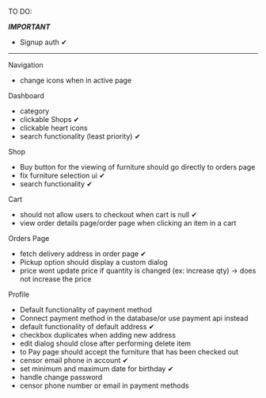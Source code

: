TO DO:

*****IMPORTANT*****
- Signup auth ✔
*******************

Navigation
- change icons when in active page
  
Dashboard
- category 
- clickable Shops ✔
- clickable heart icons
- search functionality (least priority) ✔

Shop
- Buy button for the viewing of furniture should go directly to orders page
- fix furniture selection ui ✔
- search functionality ✔

Cart
- should not allow users to checkout when cart is null ✔
- view order details page/order page when clicking an item in a cart

Orders Page
- fetch delivery address in order page ✔
- Pickup option should display a custom dialog
- price wont update price if quantity is changed (ex: increase qty) -> does not increase the price

Profile

- Default functionality of payment method 
- Connect payment method in the database/or use payment api instead 
- default functionality of default address ✔
- checkbox duplicates when adding new address
- edit dialog should close after performing delete item
- to Pay page should accept the furniture that has been checked out
- censor email phone in account  ✔
- set minimum and maximum date for birthday ✔
- handle change password
- censor phone number or email in payment methods
